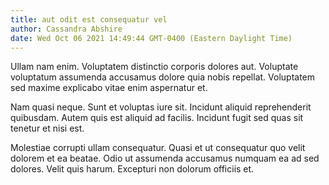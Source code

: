 ```yaml
---
title: aut odit est consequatur vel
author: Cassandra Abshire
date: Wed Oct 06 2021 14:49:44 GMT-0400 (Eastern Daylight Time)
---
```

Ullam nam enim. Voluptatem distinctio corporis dolores aut. Voluptate voluptatum assumenda accusamus dolore quia nobis repellat. Voluptatem sed maxime explicabo vitae enim aspernatur et.

 Nam quasi neque. Sunt et voluptas iure sit. Incidunt aliquid reprehenderit quibusdam. Autem quis est aliquid ad facilis. Incidunt fugit sed quas sit tenetur et nisi est.

 Molestiae corrupti ullam consequatur. Quasi et ut consequatur quo velit dolorem et ea beatae. Odio ut assumenda accusamus numquam ea ad sed dolores. Velit quis harum. Excepturi non dolorum officiis et.